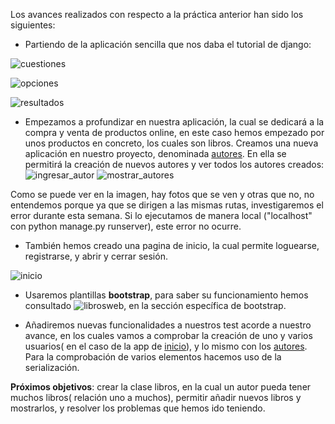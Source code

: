 Los avances realizados con respecto a la práctica anterior han sido los siguientes:

- Partiendo de la aplicación sencilla que nos daba el tutorial de django:

![cuestiones](https://www.dropbox.com/s/59ub4jgzz3gj20a/img2.png?dl=1)

![opciones](https://www.dropbox.com/s/al4a94ahj3ggo4k/img3.png?dl=1)

![resultados](https://www.dropbox.com/s/j5372jejykzz880/img4.png?dl=1)

- Empezamos a profundizar en nuestra aplicación, la cual se dedicará a la compra y venta de productos online, en este caso hemos empezado por unos productos en concreto, los cuales son libros. Creamos una nueva aplicación en nuestro proyecto, denominada [autores](apps/autores). En ella se permitirá la creación de nuevos autores y ver todos los autores creados:
![ingresar_autor](https://www.dropbox.com/s/fva9yulfuo2e9cw/ingresar_autor.png?dl=1)
![mostrar_autores](https://www.dropbox.com/s/x4zqihjj34pz40w/mostrar_autores.png?dl=1)

Como se puede ver en la imagen, hay fotos que se ven y otras que no, no entendemos porque ya que se dirigen a las mismas rutas, investigaremos el error durante esta semana. Si lo ejecutamos de manera local ("localhost" con python manage.py runserver), este error no ocurre.

- También hemos creado una pagina de inicio, la cual permite loguearse, registrarse, y abrir y cerrar sesión.

![inicio](https://www.dropbox.com/s/scay7hv89rga6ld/inicio.png?dl=1)

- Usaremos plantillas **bootstrap**, para saber su funcionamiento hemos consultado ![librosweb](https://librosweb.es/libro/bootstrap_3/), en la sección específica de bootstrap.

- Añadiremos nuevas funcionalidades a nuestros test acorde a nuestro avance, en los cuales vamos a comprobar la creación de uno y varios usuarios( en el caso de la app de [inicio](apps/inicio/tests.py)), y lo mismo con los [autores](apps/autores/tests.py). Para la comprobación de varios elementos hacemos uso de la serialización.



**Próximos objetivos**: crear la clase libros, en la cual un autor pueda tener muchos libros( relación uno a muchos), permitir añadir nuevos libros y mostrarlos, y resolver los problemas que hemos ido teniendo.




